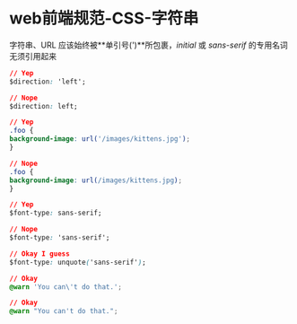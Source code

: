 # web前端规范-CSS-字符串

字符串、URL 应该始终被**单引号(')**所包裹，*initial* 或 *sans-serif* 的专用名词无须引用起来
```css
// Yep
$direction: 'left';

// Nope
$direction: left;
```
```css
// Yep
.foo {
background-image: url('/images/kittens.jpg');
}

// Nope
.foo {
background-image: url(/images/kittens.jpg);
}
```
```css
// Yep
$font-type: sans-serif;

// Nope
$font-type: 'sans-serif';

// Okay I guess
$font-type: unquote('sans-serif');
```
```css
// Okay
@warn 'You can\'t do that.';

// Okay
@warn "You can't do that.";
```
